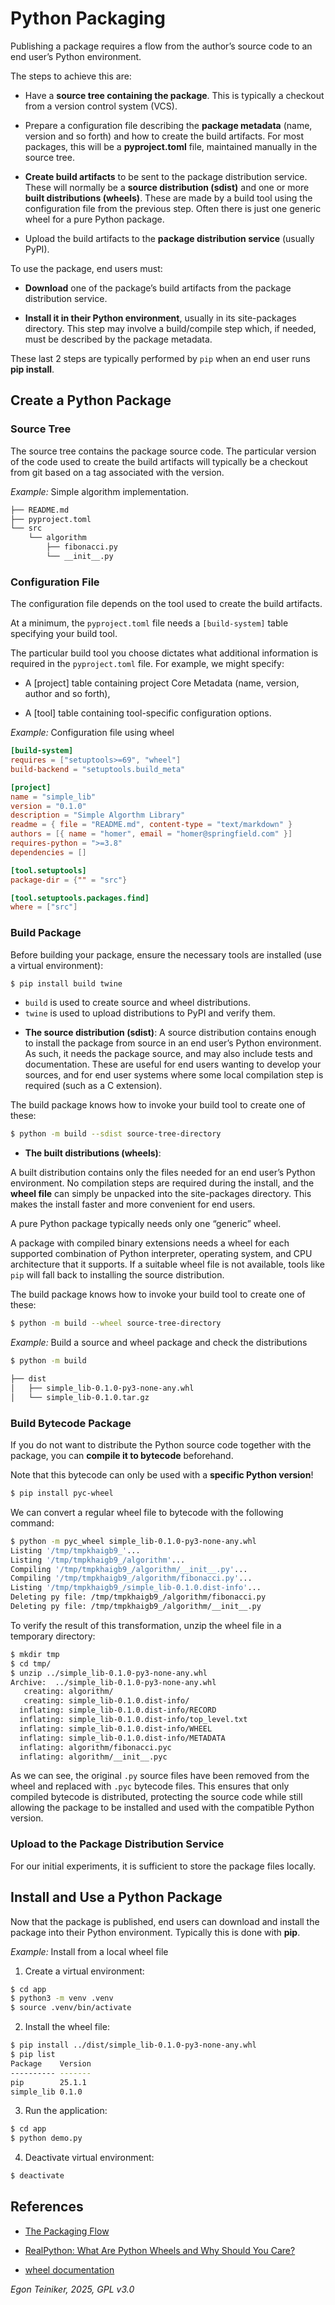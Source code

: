 # Python Packaging 

Publishing a package requires a flow from the author’s source code to an end 
user’s Python environment. 

The steps to achieve this are:

* Have a **source tree containing the package**. 
    This is typically a checkout from a version control system (VCS).

* Prepare a configuration file describing the **package metadata**
    (name, version and so forth) and how to create the build artifacts. 
    For most packages, this will be a **pyproject.toml** file, maintained 
    manually in the source tree.

* **Create build artifacts** to be sent to the package distribution service. 
    These will normally be a **source distribution (sdist)** 
    and one or more **built distributions (wheels)**. 
    These are made by a build tool using the configuration file from the 
    previous step. Often there is just one generic wheel for a pure Python package.

* Upload the build artifacts to the **package distribution service** (usually PyPI).


To use the package, end users must:

* **Download** one of the package’s build artifacts from the package distribution 
    service.

* **Install it in their Python environment**, usually in its site-packages directory. 
    This step may involve a build/compile step which, if needed, must be described by 
    the package metadata.

These last 2 steps are typically performed by `pip` when an end user runs **pip install**.



## Create a Python Package 


### Source Tree 

The source tree contains the package source code.
The particular version of the code used to create the build artifacts will typically 
be a checkout from git based on a tag associated with the version.

_Example:_ Simple algorithm implementation.
```bash
├── README.md
├── pyproject.toml
└── src
    └── algorithm
        ├── fibonacci.py
        └── __init__.py
```    


### Configuration File

The configuration file depends on the tool used to create the build artifacts.

At a minimum, the `pyproject.toml` file needs a `[build-system]` table specifying your build tool. 

The particular build tool you choose dictates what additional information 
is required in the `pyproject.toml` file. For example, we might specify:

* A [project] table containing project Core Metadata (name, version, author and so forth),

* A [tool] table containing tool-specific configuration options.


_Example:_ Configuration file using wheel

```toml
[build-system]
requires = ["setuptools>=69", "wheel"]
build-backend = "setuptools.build_meta"

[project]
name = "simple_lib"
version = "0.1.0"
description = "Simple Algorthm Library"
readme = { file = "README.md", content-type = "text/markdown" }
authors = [{ name = "homer", email = "homer@springfield.com" }]
requires-python = ">=3.8"
dependencies = []

[tool.setuptools]
package-dir = {"" = "src"}

[tool.setuptools.packages.find]
where = ["src"]
```



### Build Package

Before building your package, ensure the necessary tools are installed (use a virtual environment):

```bash
$ pip install build twine
```

- `build` is used to create source and wheel distributions.
- `twine` is used to upload distributions to PyPI and verify them.

* **The source distribution (sdist)**:
A source distribution contains enough to install the package from source 
in an end user’s Python environment. As such, it needs the package source, 
and may also include tests and documentation. 
These are useful for end users wanting to develop your sources, and for 
end user systems where some local compilation step is required (such as 
a C extension).

The build package knows how to invoke your build tool to create one of these:
```bash
$ python -m build --sdist source-tree-directory
```

* **The built distributions (wheels)**:

A built distribution contains only the files needed for an end user’s Python 
environment. No compilation steps are required during the install, and the 
**wheel file** can simply be unpacked into the site-packages directory. 
This makes the install faster and more convenient for end users.

A pure Python package typically needs only one “generic” wheel. 

A package with compiled binary extensions needs a wheel for each supported 
combination of Python interpreter, operating system, and CPU architecture 
that it supports. 
If a suitable wheel file is not available, tools like `pip` will fall back 
to installing the source distribution.

The build package knows how to invoke your build tool to create one of these:

```bash
$ python -m build --wheel source-tree-directory
```


_Example:_ Build a source and wheel package and check the distributions 
```bash 
$ python -m build

├── dist
│   ├── simple_lib-0.1.0-py3-none-any.whl
│   └── simple_lib-0.1.0.tar.gz
```

### Build Bytecode Package

If you do not want to distribute the Python source code together with the package, 
you can **compile it to bytecode** beforehand.  

Note that this bytecode can only be used with a **specific Python version**!

```bash
$ pip install pyc-wheel
```

We can convert a regular wheel file to bytecode with the following command:

```bash
$ python -m pyc_wheel simple_lib-0.1.0-py3-none-any.whl 
Listing '/tmp/tmpkhaigb9_'...
Listing '/tmp/tmpkhaigb9_/algorithm'...
Compiling '/tmp/tmpkhaigb9_/algorithm/__init__.py'...
Compiling '/tmp/tmpkhaigb9_/algorithm/fibonacci.py'...
Listing '/tmp/tmpkhaigb9_/simple_lib-0.1.0.dist-info'...
Deleting py file: /tmp/tmpkhaigb9_/algorithm/fibonacci.py
Deleting py file: /tmp/tmpkhaigb9_/algorithm/__init__.py
```

To verify the result of this transformation, unzip the wheel file in a 
temporary directory:

```bash
$ mkdir tmp
$ cd tmp/
$ unzip ../simple_lib-0.1.0-py3-none-any.whl
Archive:  ../simple_lib-0.1.0-py3-none-any.whl
   creating: algorithm/
   creating: simple_lib-0.1.0.dist-info/
  inflating: simple_lib-0.1.0.dist-info/RECORD  
  inflating: simple_lib-0.1.0.dist-info/top_level.txt  
  inflating: simple_lib-0.1.0.dist-info/WHEEL  
  inflating: simple_lib-0.1.0.dist-info/METADATA  
  inflating: algorithm/fibonacci.pyc  
  inflating: algorithm/__init__.pyc  
```
As we can see, the original `.py` source files have been removed from the wheel 
and replaced with `.pyc` bytecode files. This ensures that only compiled bytecode 
is distributed, protecting the source code while still allowing the package to 
be installed and used with the compatible Python version.



### Upload to the Package Distribution Service

For our initial experiments, it is sufficient to store the package files locally.

## Install and Use a Python Package 

Now that the package is published, end users can download and install the package into 
their Python environment. Typically this is done with **pip**. 

_Example:_ Install from a local wheel file

1. Create a virtual environment:

```bash 
$ cd app
$ python3 -m venv .venv
$ source .venv/bin/activate
```

2. Install the wheel file:

```bash 
$ pip install ../dist/simple_lib-0.1.0-py3-none-any.whl
$ pip list
Package    Version
---------- -------
pip        25.1.1
simple_lib 0.1.0
```

3. Run the application:

```bash
$ cd app 
$ python demo.py
```

4. Deactivate virtual environment:
```bash
$ deactivate
```




## References
* [The Packaging Flow](https://packaging.python.org/en/latest/flow/)

* [RealPython: What Are Python Wheels and Why Should You Care?](https://realpython.com/python-wheels/)

* [wheel documentation](https://wheel.readthedocs.io/en/stable/)


*Egon Teiniker, 2025, GPL v3.0*
